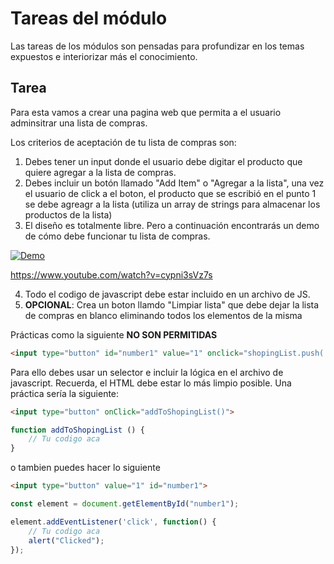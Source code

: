 # Tareas del módulo

Las tareas de los módulos son pensadas para profundizar en los temas expuestos e interiorizar más el conocimiento. 

## Tarea

Para esta vamos a crear una pagina web que permita a el usuario adminsitrar una lista de compras.

Los criterios de aceptación de tu lista de compras son:

1. Debes tener un input donde el usuario debe digitar el producto que quiere agregar a la lista de compras.
2. Debes incluir un botón llamado "Add Item" o "Agregar a la lista", una vez el usuario de click a el boton, el producto que se escribió en el punto 1 se debe agreagr a la lista (utiliza un array de strings para almacenar los productos de la lista)
3. El diseño es totalmente libre. Pero a continuación encontrarás un demo de cómo debe funcionar tu lista de compras. 

[![Demo](https://img.youtube.com/vi/cypni3sVz7s/0.jpg)](https://www.youtube.com/watch?v=cypni3sVz7s)

https://www.youtube.com/watch?v=cypni3sVz7s


4. Todo el codigo de javascript debe estar incluido en un archivo de JS. 
5. **OPCIONAL**: Crea un boton llamdo "Limpiar lista" que debe dejar la lista de compras en blanco eliminando todos los elementos de la misma

Prácticas como la siguiente **NO SON PERMITIDAS**

```html
<input type="button" id="number1" value="1" onclick="shopingList.push('Item')">
```

Para ello debes usar un selector e incluir la lógica en el archivo de javascript. Recuerda, el HTML debe estar lo más limpio posible. Una práctica sería la siguiente:

```html
<input type="button" onClick="addToShopingList()">
```

```javascript 
function addToShopingList () {
    // Tu codigo aca
}
```

o tambien puedes hacer lo siguiente


```html
<input type="button" value="1" id="number1">
```

```javascript 
const element = document.getElementById("number1");

element.addEventListener('click', function() {
    // Tu codigo aca
    alert("Clicked");
});
```

